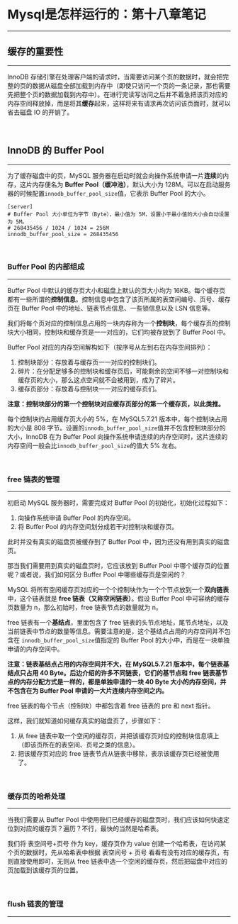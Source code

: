 # Mysql是怎样运行的：第十八章笔记

---

## 缓存的重要性

---

InnoDB 存储引擎在处理客户端的请求时，当需要访问某个页的数据时，就会把完整的页的数据从磁盘全部加载到内存中（即使只访问一个页的一条记录，那也需要先把整个页的数据加载到内存中）。在进行完读写访问之后并不着急把该页对应的内存空间释放掉，而是将其**缓存**起来，这样将来有请求再次访问该页面时，就可以省去磁盘 IO 的开销了。

<br />

## InnoDB 的 Buffer Pool

---

为了缓存磁盘中的页，MySQL 服务器在启动时就会向操作系统申请一片**连续**的内存，这片内存便名为 **Buffer Pool（缓冲池）**，默认大小为 128M。可以在启动服务器的时候配置`innodb_buffer_pool_size`值，它表示 Buffer Pool 的大小。

```mysql
[server]
# Buffer Pool 大小单位为字节（Byte），最小值为 5M，设置小于最小值的大小会自动设置为 5M。
# 268435456 / 1024 / 1024 = 256M
innodb_buffer_pool_size = 268435456
```

<br />

### Buffer Pool 的内部组成

---

Buffer Pool 中默认的缓存页大小和磁盘上默认的页大小均为 16KB。每个缓存页都有一些所谓的**控制信息**。控制信息中包含了该页所属的表空间编号、页号、缓存页在 Buffer Pool 中的地址、链表节点信息、一些锁信息以及 LSN 信息等。

我们将每个页对应的控制信息占用的一块内存称为一个**控制块**，每个缓存页的控制块大小相同，控制块和缓存页是一一对应的，它们均被存放到了 Buffer Pool 中。

Buffer Pool 对应的内存空间解构如下（按序号从左到右在内存空间排列）：

1. 控制块部分：存放着与缓存页一一对应的控制块们。
2. 碎片：在分配足够多的控制块和缓存页后，可能剩余的空间不够一对控制块和缓存页的大小，那么这点空间就不会被用到，成为了碎片。
3. 缓存页部分：存放着与控制块一一对应的缓存页们。

**注意：控制块部分的第一个控制块对应缓存页部分的第一个缓存页，以此类推。**

每个控制块约占用缓存页大小的 5%，在 MySQL5.7.21 版本中，每个控制块占用的大小是 808 字节。设置的`innodb_buffer_pool_size`值并不包含控制块部分的大小，InnoDB 在为 Buffer Pool 向操作系统申请连续的内存空间时，这片连续的内存空间一般会比`innodb_buffer_pool_size`的值大 5% 左右。

<br />

### free 链表的管理

---

初启动 MySQL 服务器时，需要完成对 Buffer Pool 的初始化，初始化过程如下：

1. 向操作系统申请 Buffer Pool 的内存空间。
2. 将 Buffer Pool 的内存空间划分成若干对控制块和缓存页。

此时并没有真实的磁盘页被缓存到了 Buffer Pool 中，因为还没有用到真实的磁盘页。

那当我们需要用到真实的磁盘页时，它应该放到 Buffer Pool 中哪个缓存页的位置呢？或者说，我们如何区分 Buffer Pool 中哪些缓存页是空闲的？

MySQL 将所有空闲缓存页对应的一个个控制块作为一个个节点放到一个**双向链表**中，这个链表就是 **free 链表（又称空闲链表）**。假设 Buffer Pool 中可容纳的缓存页数量为 n，那么初始时，free 链表节点的数量就为 n。

free 链表有一个**基结点**，里面包含了 free 链表的头节点地址，尾节点地址，以及当前链表中节点的数量等信息。需要注意的是，这个基结点占用的内存空间并不包含在 `innodb_buffer_pool_size`值指定的 Buffer Pool 的大小中，而是在一块单独申请的内存空间中。

**注意：链表基结点占用的内存空间并不大，在 MySQL5.7.21 版本中，每个链表基结点只占用 40 Byte。后边介绍的许多不同链表，它们的基节点和 free 链表基节点的内存分配方式是一样的，都是单独申请的一块 40 Byte 大小的内存空间，并不包含在为 Buffer Pool 申请的一大片连续内存空间之内。**

free 链表的每个节点（控制块）中都包含着 free 链表的 pre 和 next 指针。

这样，我们就知道如何缓存真实的磁盘页了，步骤如下：

1. 从 free 链表中取一个空闲的缓存页，并把该缓存页对应的控制块信息填上（即该页所在的表空间、页号之类的信息）。
2. 把该缓存页对应的 free 链表节点从链表中移除，表示该缓存页已经被使用了。

<br />

### 缓存页的哈希处理

---

当我们需要从 Buffer Pool 中使用我们已经缓存的磁盘页时，我们应该如何快速定位到对应的缓存页？遍历？不行，最快的当然是哈希表。

我们将 表空间号+页号 作为 key，缓存页作为 value 创建一个哈希表，在访问某个页的数据时，先从哈希表中根据 表空间号 + 页号 看看有没有对应的缓存页，有则直接使用即可，无则从 free 链表中选一个空闲的缓存页，然后把磁盘中对应的页加载到该缓存页的位置。

<br />

### flush 链表的管理

---









































